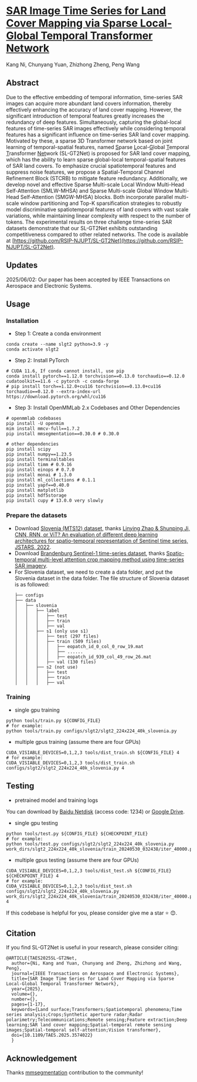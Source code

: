# [SAR Image Time Series for Land Cover Mapping via Sparse Local-Global Temporal Transformer Network](https://ieeexplore.ieee.org/document/11015963)

Kang Ni, Chunyang Yuan, Zhizhong Zheng, Peng Wang


## Abstract
Due to the effective embedding of temporal information, time-series SAR images can acquire more abundant land covers information, thereby effectively enhancing the accuracy of land cover mapping. However, the significant introduction of temporal features greatly increases the redundancy of deep features. Simultaneously, capturing the global-local features of time-series SAR images effectively while considering temporal features has a significant influence on time-series SAR land cover mapping. Motivated by these, a sparse 3D Transformer network based on joint learning of temporal-spatial features, named <u>S</u>parse <u>L</u>ocal-<u>G</u>lobal <u>T</u>emporal <u>T</u>ransformer <u>Net</u>work (SL-GT2Net) is proposed for SAR land cover mapping, which has the ability to learn sparse global-local temporal-spatial features of SAR land covers. To emphasize crucial spatiotemporal features and suppress noise features, we propose a Spatial-Temporal Channel Refinement Block (STCRB) to mitigate feature redundancy. Additionally, we develop novel and effective Sparse Multi-scale Local Window Multi-Head Self-Attention (SMLW-MHSA) and Sparse Multi-scale Global Window Multi-Head Self-Attention (SMGW-MHSA) blocks. Both incorporate parallel multi-scale window partitioning and Top-K sparsification strategies to robustly model discriminative spatiotemporal features of land covers with vast scale variations, while maintaining linear complexity with respect to the number of tokens. The experimental results on three challenge time-series SAR datasets demonstrate that our SL-GT2Net exhibits outstanding competitiveness compared to other related networks. The code is available at [https://github.com/RSIP-NJUPT/SL-GT2Net](https://github.com/RSIP-NJUPT/SL-GT2Net).



## Updates
2025/06/02: Our paper has been accepted by IEEE Transactions on Aerospace and Electronic Systems.

## Usage

### Installation

* Step 1: Create a conda environment

```shell
conda create --name slgt2 python=3.9 -y
conda activate slgt2
```

* Step 2: Install PyTorch

```shell
# CUDA 11.6, If conda cannot install, use pip
conda install pytorch==1.12.0 torchvision==0.13.0 torchaudio==0.12.0 cudatoolkit==11.6 -c pytorch -c conda-forge
# pip install torch==1.12.0+cu116 torchvision==0.13.0+cu116 torchaudio==0.12.0 --extra-index-url https://download.pytorch.org/whl/cu116
```

* Step 3: Install OpenMMLab 2.x Codebases and Other Dependencies

```shell
# openmmlab codebases
pip install -U openmim
mim install mmcv-full==1.7.2
pip install mmsegmentation==0.30.0 # 0.30.0

# other dependencies
pip install scipy
pip install numpy==1.23.5
pip install terminaltables
pip install timm # 0.9.16
pip install einops # 0.7.0
pip install monai # 1.3.0
pip install ml_collections # 0.1.1
pip install yapf==0.40.0
pip install matplotlib
pip install hdf5storage
pip install cupy # 13.0.0 very slowly
```
<!-- * Install mmseg
  * Please refer to [mmsegmentation](https://github.com/open-mmlab/mmsegmentation) to get installation guide. 
  * This repository is based on mmseg-0.30.0 and pytorch-1.12.0. -->
<!-- * Clone the repository -->
  <!-- ```shell
  git clone https://github.com/wanghao9610/TMANet.git
  cd TMANet
  pip install -e .
  ``` -->
### Prepare the datasets
  * Download [Slovenia (MTS12) dataset](http://gpcv.whu.edu.cn/data/dataset12/dataset12.html), thanks [Linying Zhao & Shunping Ji, CNN, RNN, or ViT? An evaluation of different deep learning architectures for spatio-temporal representation of Sentinel time series, JSTARS, 2022](https://ieeexplore.ieee.org/document/9940533). 
  * Download [Brandenburg Sentinel-1 time-series dataset](https://github.com/hanzhu97702/ISPRS_STMA), thanks [Spatio-temporal multi-level attention crop mapping method using time-series SAR imagery](https://www.sciencedirect.com/science/article/pii/S0924271623003210).
  * For Slovenia dataset, we need to create a data folder, and put the Slovenia dataset in the data folder. The file structure of Slovenia dataset is as followed: 
    ```none
    ├── configs
    ├── data                                                
    │   ├── slovenia                                      
    │   │   ├── label                                      
    │   │   │   ├── test                                     
    │   │   │   ├── train                                   
    │   │   │   ├── val                                     
    │   │   ├── s1 (only use s1)                                
    │   │   │   ├── test (297 files)                                     
    │   │   │   ├── train (509 files)                                   
    │   │   │   │   ├── eopatch_id_0_col_0_row_19.mat                 
    │   │   │   │   ├── ......                 
    │   │   │   │   ├── eopatch_id_939_col_49_row_26.mat                 
    │   │   │   ├── val (130 files)                                     
    │   │   ├── s2 (not use)                        
    │   │   │   ├── test                                     
    │   │   │   ├── train                                   
    │   │   │   ├── val                                     
    ```


### Training



- single gpu training

```shell
python tools/train.py ${CONFIG_FILE}  
# for example:
python tools/train.py configs/slgt2/slgt2_224x224_40k_slovenia.py
```

- multiple gpus training (assume there are four GPUs)


```shell
CUDA_VISIABLE_DEVICES=0,1,2,3 tools/dist_train.sh ${CONFIG_FILE} 4  
# for example:
CUDA_VISIABLE_DEVICES=0,1,2,3 tools/dist_train.sh configs/slgt2/slgt2_224x224_40k_slovenia.py 4
```


## Testing


- pretrained model and training logs

You can download by [Baidu Netdisk](https://pan.baidu.com/s/1kmdtT97en4wfaSRQLYYNlw) (access code: 1234) or [Google Drive](https://drive.google.com/drive/folders/1lqT1fFq_8w6FZH4e-BvXIY_EqFvd7iWI?usp=drive_link).

- single gpu testing

```shell
python tools/test.py ${CONFIG_FILE} ${CHECKPOINT_FILE}
# for example:
python tools/test.py configs/slgt2/slgt2_224x224_40k_slovenia.py work_dirs/slgt2_224x224_40k_slovenia/train_20240530_032438/iter_40000.pth
```

- multiple gpus testing (assume there are four GPUs)

```shell
CUDA_VISIABLE_DEVICES=0,1,2,3 tools/dist_test.sh ${CONFIG_FILE} ${CHECKPOINT_FILE} 4
# for example:
CUDA_VISIABLE_DEVICES=0,1,2,3 tools/dist_test.sh configs/slgt2/slgt2_224x224_40k_slovenia.py work_dirs/slgt2_224x224_40k_slovenia/train_20240530_032438/iter_40000.pth 4
```

If this codebase is helpful for you, please consider give me a star ⭐ 😊.

## Citation
  If you find SL-GT2Net is useful in your research, please consider citing:
  ```shell
  @ARTICLE{TAES2025SL-GT2Net,
    author={Ni, Kang and Yuan, Chunyang and Zheng, Zhizhong and Wang, Peng},
    journal={IEEE Transactions on Aerospace and Electronic Systems}, 
    title={SAR Image Time Series for Land Cover Mapping via Sparse Local-Global Temporal Transformer Network}, 
    year={2025},
    volume={},
    number={},
    pages={1-17},
    keywords={Land surface;Transformers;Spatiotemporal phenomena;Time series analysis;Crops;Synthetic aperture radar;Radar polarimetry;Telecommunications;Remote sensing;Feature extraction;Deep learning;SAR land cover mapping;Spatial-temporal remote sensing images;Spatial-temporal self-attention;Vision transformer},
    doi={10.1109/TAES.2025.3574022}
    }
  ```
## Acknowledgement
Thanks [mmsegmentation](https://mmsegmentation.readthedocs.io/zh-cn/0.x/index.html) contribution to the community!

<!-- 
# SAR Image Time Series for Land Cover Mapping via Sparse Local-Global Temporal Transformer Network

## Dataset 1 （Semantic Segmentation Based on Temporal Features: Learning of Temporal–Spatial Information From Time-Series SAR Images for Paddy Rice Mapping，TGRS，2022）

### 1. The training dataset are shared by google drive: https://drive.google.com/drive/folders/120X2tLv4-6pxIREOMFFGILId4R98gdWK?usp=sharing
### The dataset is generated from time-series Sentinel-1 SAR images in 2019 in AR,MS, MO, TN of the United States, and Cropland Data Layer (CDL) is used as the label data.
### 2. The time-series Sentinel-1 SAR images is preprocessed and downloaded by Google Earth Engine and the linke of the code can be found below: https://code.earthengine.google.com/49f8e2532075272a79883ad8fbf41ccb
### 3. Download two compressed files named 'src' and 'label' to your local computer and unzip them to the same directory.

## Dataset 2 (Multi-Temporal Sentinel-1/2 (MTS12) Dataset for Land Cover Classification, JSTARS, 2022) 
### - Download websites: http://gpcv.whu.edu.cn/data/dataset12/dataset12.html -->
